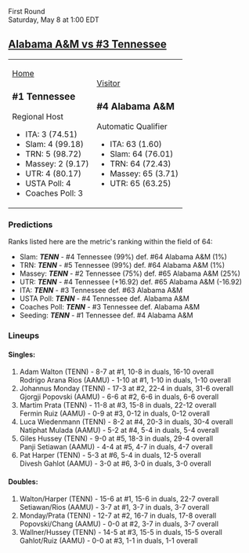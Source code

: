 First Round  
Saturday, May 8 at 1:00 EDT
## [Alabama A&M vs #3 Tennessee](https://www.ncaa.com/game/5833386) 

<table><tr><td>  

[Home](https://www.ncaa.com/sites/default/files/images/logos/schools/t/tennessee.70.png)  

### #1 Tennessee  

Regional Host  
- ITA: 3 (74.51)  
- Slam: 4 (99.18)  
- TRN: 5 (98.72)  
- Massey: 2 (9.17)  
- UTR: 4 (80.17)  
- USTA Poll: 4  
- Coaches Poll: 3  

</td><td>  

[Visitor](https://www.ncaa.com/sites/default/files/images/logos/schools/a/alabama-am.70.png)  

### #4 Alabama A&M  

Automatic Qualifier  
- ITA: 63 (1.60)  
- Slam: 64 (76.01)  
- TRN: 64 (72.43)  
- Massey: 65 (3.71)  
- UTR: 65 (63.25)  

</td></tr></table>  

### Predictions  

Ranks listed here are the metric's ranking within the field of 64:  
- Slam: ***TENN*** - #4 Tennessee (99%) def. #64 Alabama A&M (1%)  
- TRN: ***TENN*** - #5 Tennessee (99%) def. #64 Alabama A&M (1%)  
- Massey: ***TENN*** - #2 Tennessee (75%) def. #65 Alabama A&M (25%)  
- UTR: ***TENN*** - #4 Tennessee (+16.92) def. #65 Alabama A&M (-16.92)  
- ITA: ***TENN*** - #3 Tennessee def. #63 Alabama A&M  
- USTA Poll: ***TENN*** - #4 Tennessee def. Alabama A&M  
- Coaches Poll: ***TENN*** - #3 Tennessee def. Alabama A&M  
- Seeding: ***TENN*** - #1 Tennessee def. #4 Alabama A&M  

### Lineups  

#### Singles:  
1. Adam Walton (TENN) - 8-7 at #1, 10-8 in duals, 16-10 overall  
   Rodrigo Arana Rios (AAMU) - 1-10 at #1, 1-10 in duals, 1-10 overall
2. Johannus Monday (TENN) - 17-3 at #2, 22-4 in duals, 31-6 overall  
   Gjorgji Popovski (AAMU) - 6-6 at #2, 6-6 in duals, 6-6 overall
3. Martim Prata (TENN) - 11-8 at #3, 15-8 in duals, 22-12 overall  
   Fermin Ruiz (AAMU) - 0-9 at #3, 0-12 in duals, 0-12 overall
4. Luca Wiedenmann (TENN) - 8-2 at #4, 20-3 in duals, 30-4 overall  
   Natiphat Mulada (AAMU) - 5-2 at #4, 5-4 in duals, 5-4 overall
5. Giles Hussey (TENN) - 9-0 at #5, 18-3 in duals, 29-4 overall  
   Panji Setiawan (AAMU) - 4-4 at #5, 4-7 in duals, 4-7 overall
6. Pat Harper (TENN) - 5-3 at #6, 5-4 in duals, 12-5 overall  
   Divesh Gahlot (AAMU) - 3-0 at #6, 3-0 in duals, 3-0 overall

#### Doubles:  
1. Walton/Harper (TENN) - 15-6 at #1, 15-6 in duals, 22-7 overall  
   Setiawan/Rios (AAMU) - 3-7 at #1, 3-7 in duals, 3-7 overall
2. Monday/Prata (TENN) - 12-7 at #2, 16-7 in duals, 17-8 overall  
   Popovski/Chang (AAMU) - 0-0 at #2, 3-7 in duals, 3-7 overall
3. Wallner/Hussey (TENN) - 14-5 at #3, 15-5 in duals, 15-5 overall  
   Gahlot/Ruiz (AAMU) - 0-0 at #3, 1-1 in duals, 1-1 overall